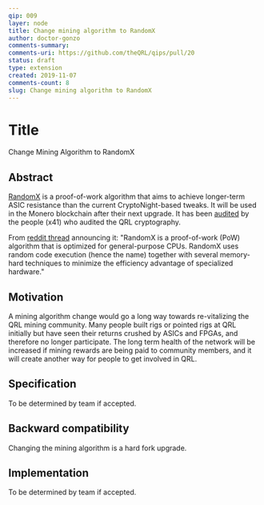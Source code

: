 ```yaml
---
qip: 009
layer: node
title: Change mining algorithm to RandomX
author: doctor-gonzo
comments-summary: 
comments-uri: https://github.com/theQRL/qips/pull/20
status: draft
type: extension
created: 2019-11-07
comments-count: 8
slug: Change mining algorithm to RandomX
---
```



# Title

Change Mining Algorithm to RandomX

## Abstract

[RandomX](https://github.com/tevador/RandomX) is a proof-of-work algorithm that aims to achieve longer-term ASIC resistance than the current CryptoNight-based tweaks.
It will be used in the Monero blockchain after their next upgrade. It has been [audited](https://ostif.org/four-audits-of-randomx-for-monero-and-arweave-have-been-completed-results/) by the people (x41) who audited the QRL cryptography.

From [reddit thread](https://www.reddit.com/r/Monero/comments/aovypq/randomx_asic_resistant_pow_community_feedback/) announcing it: "RandomX is a proof-of-work (PoW) algorithm that is optimized for general-purpose CPUs. RandomX uses random code execution (hence the name) together with several memory-hard techniques to minimize the efficiency advantage of specialized hardware."


## Motivation

A mining algorithm change would go a long way towards re-vitalizing the QRL mining community. Many people built rigs or pointed rigs at QRL initially but have seen their returns crushed by ASICs and FPGAs, and therefore no longer participate. The long term health of the network will be increased if mining rewards are being paid to community members, and it will create another way for people to get involved in QRL.


## Specification

To be determined by team if accepted.


## Backward compatibility

Changing the mining algorithm is a hard fork upgrade. 


## Implementation

To be determined by team if accepted.